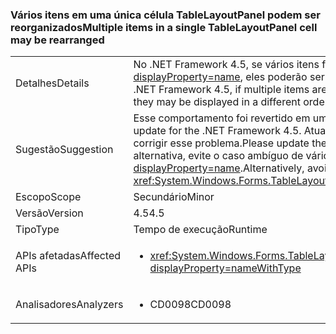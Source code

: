 ### <a name="multiple-items-in-a-single-tablelayoutpanel-cell-may-be-rearranged"></a><span data-ttu-id="24039-101">Vários itens em uma única célula TableLayoutPanel podem ser reorganizados</span><span class="sxs-lookup"><span data-stu-id="24039-101">Multiple items in a single TableLayoutPanel cell may be rearranged</span></span>

|   |   |
|---|---|
|<span data-ttu-id="24039-102">Detalhes</span><span class="sxs-lookup"><span data-stu-id="24039-102">Details</span></span>|<span data-ttu-id="24039-103">No .NET Framework 4.5, se vários itens forem colocados na mesma célula <xref:System.Windows.Forms.TableLayoutPanel?displayProperty=name>, eles poderão ser exibidos em uma ordem diferente daquela em que eram exibidos no .NET Framework 4.0.</span><span class="sxs-lookup"><span data-stu-id="24039-103">In the .NET Framework 4.5, if multiple items are placed in the same <xref:System.Windows.Forms.TableLayoutPanel?displayProperty=name> cell, they may be displayed in a different order than they were in the .NET Framework 4.0.</span></span>|
|<span data-ttu-id="24039-104">Sugestão</span><span class="sxs-lookup"><span data-stu-id="24039-104">Suggestion</span></span>|<span data-ttu-id="24039-105">Esse comportamento foi revertido em uma atualização de serviço para o .NET Framework 4.5.</span><span class="sxs-lookup"><span data-stu-id="24039-105">This behavior was reverted in a servicing update for the .NET Framework 4.5.</span></span> <span data-ttu-id="24039-106">Atualize o .NET Framework 4.5 ou faça upgrade para o .NET Framework 4.5.1 ou posterior para corrigir esse problema.</span><span class="sxs-lookup"><span data-stu-id="24039-106">Please update the .NET Framework 4.5, or upgrade to .NET Framework 4.5.1 or later, to fix this issue.</span></span> <span data-ttu-id="24039-107">Como alternativa, evite o caso ambíguo de vários itens na mesma célula <xref:System.Windows.Forms.TableLayoutPanel?displayProperty=name>.</span><span class="sxs-lookup"><span data-stu-id="24039-107">Alternatively, avoid the ambiguous case of multiple items in the same <xref:System.Windows.Forms.TableLayoutPanel?displayProperty=name> cell.</span></span>|
|<span data-ttu-id="24039-108">Escopo</span><span class="sxs-lookup"><span data-stu-id="24039-108">Scope</span></span>|<span data-ttu-id="24039-109">Secundário</span><span class="sxs-lookup"><span data-stu-id="24039-109">Minor</span></span>|
|<span data-ttu-id="24039-110">Versão</span><span class="sxs-lookup"><span data-stu-id="24039-110">Version</span></span>|<span data-ttu-id="24039-111">4.5</span><span class="sxs-lookup"><span data-stu-id="24039-111">4.5</span></span>|
|<span data-ttu-id="24039-112">Tipo</span><span class="sxs-lookup"><span data-stu-id="24039-112">Type</span></span>|<span data-ttu-id="24039-113">Tempo de execução</span><span class="sxs-lookup"><span data-stu-id="24039-113">Runtime</span></span>|
|<span data-ttu-id="24039-114">APIs afetadas</span><span class="sxs-lookup"><span data-stu-id="24039-114">Affected APIs</span></span>|<ul><li><xref:System.Windows.Forms.TableLayoutControlCollection.Add(System.Windows.Forms.Control%2CSystem.Int32%2CSystem.Int32)?displayProperty=nameWithType></li></ul>|
|<span data-ttu-id="24039-115">Analisadores</span><span class="sxs-lookup"><span data-stu-id="24039-115">Analyzers</span></span>|<ul><li><span data-ttu-id="24039-116">CD0098</span><span class="sxs-lookup"><span data-stu-id="24039-116">CD0098</span></span></li></ul>|

